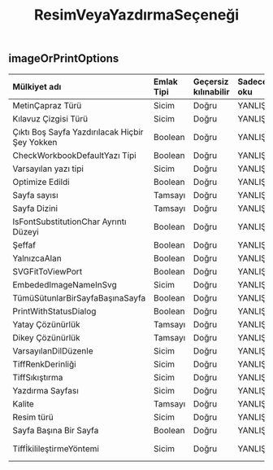 ﻿---
title: ResimVeyaYazdırmaSeçeneği
second_title: Aspose.Cells Cloud Documen
type: docs
url: /tr/specification/model/imageorprintoptions/
description: "Aspose.Cells Bulut modeli spesifikasyonu: ImageOrPrintOptions. Açma, oluşturma, düzenleme, bölme, birleştirme, karşılaştırma ve dönüştürme gibi özelliklerle Excel ve diğer elektronik tablo belgelerini zahmetsizce yönetin"
weight: 50
---
## **imageOrPrintOptions**

 

| Mülkiyet adı| Emlak Tipi| Geçersiz kılınabilir| Sadece oku| Varsayılan değer| Tanım|
|:- |:- |:- |:- |:- |:- |
| MetinÇapraz Türü| Sicim| Doğru| YANLIŞ|| MetinÇapraz Türü|
| Kılavuz Çizgisi Türü| Sicim| Doğru| YANLIŞ|| Kılavuz Çizgisi Türü|
| Çıktı Boş Sayfa Yazdırılacak Hiçbir Şey Yokken| Boolean| Doğru| YANLIŞ|||
| CheckWorkbookDefaultYazı Tipi| Boolean| Doğru| YANLIŞ|||
| Varsayılan yazı tipi| Sicim| Doğru| YANLIŞ|||
| Optimize Edildi| Boolean| Doğru| YANLIŞ|||
| Sayfa sayısı| Tamsayı| Doğru| YANLIŞ|||
| Sayfa Dizini| Tamsayı| Doğru| YANLIŞ|||
| IsFontSubstitutionChar Ayrıntı Düzeyi| Boolean| Doğru| YANLIŞ|||
| Şeffaf| Boolean| Doğru| YANLIŞ|||
| YalnızcaAlan| Boolean| Doğru| YANLIŞ|||
| SVGFitToViewPort| Boolean| Doğru| YANLIŞ|||
| EmbededImageNameInSvg| Sicim| Doğru| YANLIŞ|||
| TümüSütunlarBirSayfaBaşınaSayfa| Boolean| Doğru| YANLIŞ|||
| PrintWithStatusDialog| Boolean| Doğru| YANLIŞ|||
| Yatay Çözünürlük| Tamsayı| Doğru| YANLIŞ|||
| Dikey Çözünürlük| Tamsayı| Doğru| YANLIŞ|||
| VarsayılanDilDüzenle| Sicim| Doğru| YANLIŞ|| VarsayılanDilDüzenle|
| TiffRenkDerinliği| Sicim| Doğru| YANLIŞ|| Renk derinliği|
| TiffSıkıştırma| Sicim| Doğru| YANLIŞ|| TiffSıkıştırma|
| Yazdırma Sayfası| Sicim| Doğru| YANLIŞ|| YazdırmaSayfa Türü|
|Kalite| Tamsayı| Doğru| YANLIŞ|||
| Resim türü| Sicim| Doğru| YANLIŞ|| Resim türü|
| Sayfa Başına Bir Sayfa| Boolean| Doğru| YANLIŞ|||
| TiffİkilileştirmeYöntemi| Sicim| Doğru| YANLIŞ|| Görüntü İkilileştirme Yöntemi|

